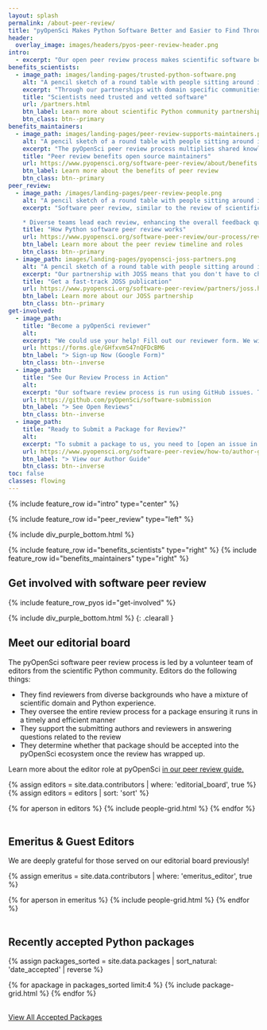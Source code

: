 ```yaml
---
layout: splash
permalink: /about-peer-review/
title: "pyOpenSci Makes Python Software Better and Easier to Find Through Peer Review"
header:
  overlay_image: images/headers/pyos-peer-review-header.png
intro:
  - excerpt: "Our open peer review process makes scientific software better and easier to discover. [Check out our accepted packages.](https://www.pyopensci.org/python-packages.html)"
benefits_scientists:
  - image_path: images/landing-pages/trusted-python-software.png
    alt: "A pencil sketch of a round table with people sitting around it from different backgrounds working on laptops and also writing together."
    excerpt: "Through our partnerships with domain specific communities our catalog of trusted tools for scientists across domains continues to grow."
    title: "Scientists need trusted and vetted software"
    url: /partners.html
    btn_label: Learn more about scientific Python community partnerships
    btn_class: btn--primary
benefits_maintainers:
  - image_path: images/landing-pages/peer-review-supports-maintainers.png
    alt: "A pencil sketch of a round table with people sitting around it from different backgrounds working on laptops and also writing together."
    excerpt: "The pyOpenSci peer review process multiplies shared knowledge, making it easier for Pythonistas of all levels to accomplish challenging tasks, such as navigating the Python packaging ecosystem, with relative ease. And our diverse community supports scientific package maintainers in their efforts to develop and build robust software."
    title: "Peer review benefits open source maintainers"
    url: https://www.pyopensci.org/software-peer-review/about/benefits.html
    btn_label: Learn more about the benefits of peer review
    btn_class: btn--primary
peer_review:
  - image_path: /images/landing-pages/peer-review-people.png
    alt: "A pencil sketch of a round table with people sitting around it from different backgrounds working on laptops and also writing together."
    excerpt: "Software peer review, similar to the review of scientific papers, is a process where scientists vet software code, documentation and infrastructure. pyOpenSci leads an [open peer review process](https://www.pyopensci.org/software-peer-review/our-process/how-review-works.html) run by a community of dedicated volunteers. Reviews are supportive and fully transparent with the shared goal of improving the quality, usability and maintainability of the software that is driving open science.

    * Diverse teams lead each review, enhancing the overall feedback quality."
    title: "How Python software peer review works"
    url: https://www.pyopensci.org/software-peer-review/our-process/review-timeline.html
    btn_label: Learn more about the peer review timeline and roles
    btn_class: btn--primary
  - image_path: images/landing-pages/pyopensci-joss-partners.png
    alt: "A pencil sketch of a round table with people sitting around it from different backgrounds working on laptops and also writing together."
    excerpt: "Our partnership with JOSS means that you don't have to choose between pyOpenSci and JOSS. Simply submit your package to pyOS for review. If your package is accepted and in scope for JOSS, it will be fast-tracked through JOSS' review process. "
    title: "Get a fast-track JOSS publication"
    url: https://www.pyopensci.org/software-peer-review/partners/joss.html
    btn_label: Learn more about our JOSS partnership
    btn_class: btn--primary
get-involved:
  - image_path:
    title: "Become a pyOpenSci reviewer"
    alt:
    excerpt: "We could use your help! Fill out our reviewer form. We will contact you if we have a package that we need reviewers for. It's OK if you've never reviewed a package before! We'll walk you through it."
    url: https://forms.gle/GHfxvmS47nQFDcBM6
    btn_label: "> Sign-up Now (Google Form)"
    btn_class: btn--inverse
  - image_path:
    title: "See Our Review Process in Action"
    alt:
    excerpt: "Our software review process is run using GitHub issues. This means that anyone can check in on any part of any review and read all of the conversation. Check it out."
    url: https://github.com/pyOpenSci/software-submission
    btn_label: "> See Open Reviews"
    btn_class: btn--inverse
  - image_path:
    title: "Ready to Submit a Package for Review?"
    alt:
    excerpt: "To submit a package to us, you need to [open an issue in our peer review GitHub repository](https://github.com/pyOpenSci/software-submission/issues/new/choose). Learn about the steps to submit a package for open peer review in our guidebook."
    url: https://www.pyopensci.org/software-peer-review/how-to/author-guide.html
    btn_label: "> View our Author Guide"
    btn_class: btn--inverse
toc: false
classes: flowing
---
```



{% include feature_row id="intro" type="center" %}


<div class="pyos-section purple">
<div class="content" markdown="1">

{% include feature_row id="peer_review" type="left" %}

</div>
</div>

{% include div_purple_bottom.html  %}


<div class="pyos-section" markdown="1">
<div class="content" markdown="1">

{% include feature_row id="benefits_scientists" type="right" %}
{% include feature_row id="benefits_maintainers" type="right" %}


</div>
</div>

<!-- {% include div_purple_top.html  %} -->

<div class="pyos-section purple">
<div class="content" markdown="1">

## Get involved with software peer review

{% include feature_row_pyos id="get-involved" %}


</div>
</div>

{% include div_purple_bottom.html  %}
{: .clearall }

<div class="content noimage" markdown="1">

## Meet our editorial board

The pyOpenSci software peer review process is led by a volunteer team of
editors from the scientific Python community. Editors do the following things:

* They find reviewers from diverse backgrounds who have a mixture of scientific domain and Python experience.
* They oversee the entire review process for a package ensuring it runs in a timely and efficient manner
* They support the submitting authors and reviewers in answering questions related to the review
* They determine whether that package should be accepted into the pyOpenSci ecosystem once the review has wrapped up.

Learn more about the
editor role at pyOpenSci [in our peer review guide.](https://www.pyopensci.org/software-peer-review/how-to/editors-guide.html)

{% assign editors = site.data.contributors | where: 'editorial_board', true  %}
{% assign editors = editors | sort: 'sort'  %}

<div class="grid">
{% for aperson in editors %}
    {% include people-grid.html  %}
{% endfor %}


</div>

<br clear="both">

## Emeritus & Guest Editors

We are deeply grateful for those served on our editorial board previously!

{% assign emeritus = site.data.contributors | where: 'emeritus_editor', true  %}

<div class="grid">
{% for aperson in emeritus %}
    {% include people-grid.html  %}
{% endfor %}
</div>

<br clear="both">
</div>


<div class="content">
<div class="feature__wrapper">
<h2> Recently accepted Python packages</h2>

{% assign packages_sorted = site.data.packages | sort_natural: 'date_accepted' | reverse %}

<div class="grid">
  {% for apackage in packages_sorted limit:4 %}
    {% include package-grid.html %}
  {% endfor %}
</div>

<br clear="both">

<a href="/python-packages/" class="btn btn--info">View All Accepted Packages <i class="fa fa-4 fa-arrow-circle-right" aria-hidden="true"></i></a>

</div>

</div>

